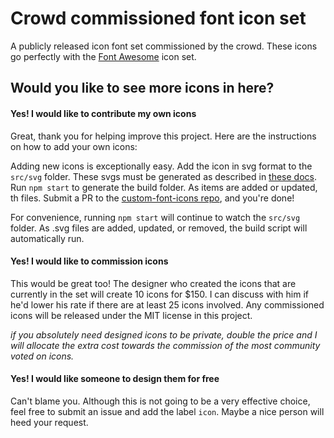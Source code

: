 # Crowd commissioned font icon set
A publicly released icon font set commissioned by the crowd.  These icons go perfectly with the [Font Awesome](http://fontawesome.io/) icon set.

## Would you like to see more icons in here?

#### Yes! I would like to contribute my own icons
Great, thank you for helping improve this project. Here are the instructions on how to add your own icons:

Adding new icons is exceptionally easy.  Add the icon in svg format to the `src/svg` folder.  These svgs must be generated as described in [these docs](https://github.com/nfroidure/gulp-iconfont#preparing-svgs). Run `npm start` to generate the build folder.  As items are added or updated, th files.  Submit a PR to the [custom-font-icons repo](https://github.com/tzusman/custom-font-icons), and you're done!

For convenience, running `npm start` will continue to watch the `src/svg` folder.  As .svg files are added, updated, or removed, the build script will automatically run.

#### Yes! I would like to commission icons
This would be great too! The designer who created the icons that are currently in the set will create 10 icons for $150.  I can discuss with him if he'd lower his rate if there are at least 25 icons involved.  Any commissioned icons will be released under the MIT license in this project.

*if you absolutely need designed icons to be private, double the price and I will allocate the extra cost towards the commission of the most community voted on icons.*

#### Yes! I would like someone to design them for free
Can't blame you. Although this is not going to be a very effective choice, feel free to submit an issue and add the label `icon`. Maybe a nice person will heed your request.

